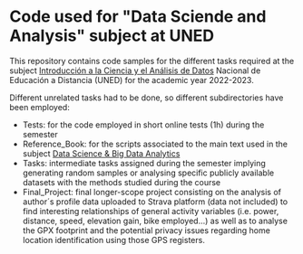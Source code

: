 # Code used for "Data Sciende and Analysis" subject at UNED

This repository contains code samples for the different tasks required at the subject 
[Introducción a la Ciencia y el Análisis de Datos](https://portal.uned.es/portal/page?_pageid=93,71759483&_dad=portal&_schema=PORTAL&idAsignatura=21580042&idTitulacion=215801)
Nacional de Educación a Distancia (UNED) for the academic year 2022-2023.

Different unrelated tasks had to be done, so different subdirectories have been employed:

- Tests: for the code employed in short online tests (1h) during the semester
- Reference_Book: for the scripts associated to the main text used in the subject [Data Science & 
Big Data Analytics](https://onlinelibrary.wiley.com/doi/book/10.1002/9781119183686)
- Tasks: intermediate tasks assigned during the semester implying generating random samples or analysing specific publicly available datasets with the methods studied during the course 
- Final_Project: final longer-scope project consisting on the analysis of author´s profile data uploaded to Strava platform (data not included) to find interesting relationships of general activity variables (i.e. power, distance, speed, elevation gain, bike employed...) as well as to analyse the GPX footprint and the potential privacy issues regarding home location identification using those GPS registers.